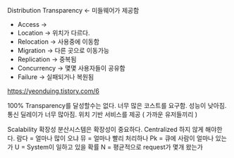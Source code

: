 Distribution Transparency <- 미들웨어가 제공함
 - Access -> 
 - Location -> 위치가 다르다.
 - Relocation -> 사용중에 이동함
 - Migration -> 다른 곳으로 이동가능
 - Replication -> 중복됨
 - Concurrency -> 몇몇 사용자들이 공유함
 - Failure -> 실패되거나 복원됨

 https://yeonduing.tistory.com/6

 100% Transparency를 달성할수는 없다. 너무 많은 코스트를 요구함. 성능이 낮아짐. 통신 딜레이가 너무 많아짐.
위치 기반 서비스를 제공 ( 가까운 유저들끼리 )

Scalability 확장성
분산시스템은 확장성이 중요하다.
Centralized 하지 않게 해야한다.
람다 = 얼마나 많이 오냐
뮤 = 얼마나 빨리 처리하나
Pk = 큐에 사람이 얼마나 있는가
U = System이 일하고 있을 확률
N = 평균적으로 request가 몇개 왔는가
